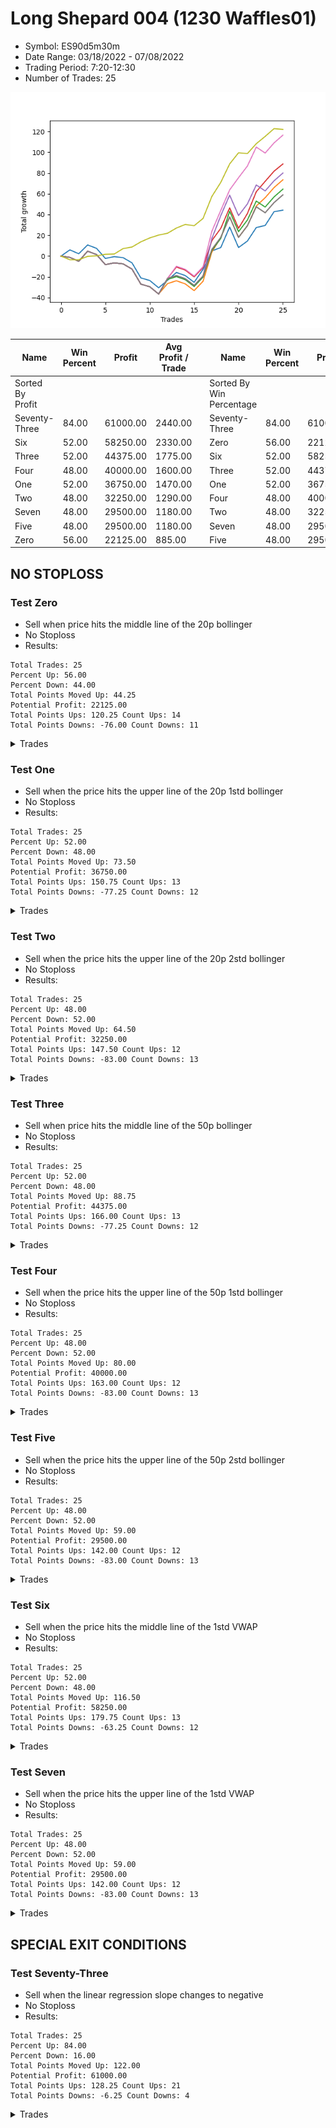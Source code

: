 # Long Shepard 004 (1230 Waffles01) 
- Symbol: ES90d5m30m
- Date Range: 03/18/2022 - 07/08/2022
- Trading Period: 7:20-12:30
- Number of Trades: 25

![Plot](LongShepard004(1230Waffles01)ES90d5m30m.png)

| Name | Win Percent | Profit | Avg Profit / Trade |     | Name | Win Percent | Profit | Avg Profit / Trade |
| ---- | ----------- | ------ | ------------------ | --- | ---- | ----------- | ------ | ------------------ |
| Sorted By <br> Profit | | | | | Sorted By <br> Win Percentage ||||
| Seventy-Three | 84.00 | 61000.00 | 2440.00 |     | Seventy-Three | 84.00 | 61000.00 | 2440.00 |
| Six | 52.00 | 58250.00 | 2330.00 |     | Zero | 56.00 | 22125.00 | 885.00 |
| Three | 52.00 | 44375.00 | 1775.00 |     | Six | 52.00 | 58250.00 | 2330.00 |
| Four | 48.00 | 40000.00 | 1600.00 |     | Three | 52.00 | 44375.00 | 1775.00 |
| One | 52.00 | 36750.00 | 1470.00 |     | One | 52.00 | 36750.00 | 1470.00 |
| Two | 48.00 | 32250.00 | 1290.00 |     | Four | 48.00 | 40000.00 | 1600.00 |
| Seven | 48.00 | 29500.00 | 1180.00 |     | Two | 48.00 | 32250.00 | 1290.00 |
| Five | 48.00 | 29500.00 | 1180.00 |     | Seven | 48.00 | 29500.00 | 1180.00 |
| Zero | 56.00 | 22125.00 | 885.00 |     | Five | 48.00 | 29500.00 | 1180.00 |

## NO STOPLOSS

### Test Zero
* Sell when price hits the middle line of the 20p bollinger
* No Stoploss
* Results:
```
Total Trades: 25
Percent Up: 56.00
Percent Down: 44.00
Total Points Moved Up: 44.25
Potential Profit: 22125.00
Total Points Ups: 120.25 Count Ups: 14
Total Points Downs: -76.00 Count Downs: 11
```

<details><summary>Trades</summary>

<code>In: 2022-03-21 10:35:00		Out: 2022-03-21 11:00:15		Total Position Time: 25:15		Total Move Up: 6.00		Total to Date: 6.00</code> <br />
<code>In: 2022-03-23 10:55:00		Out: 2022-03-23 11:25:55		Total Position Time: 30:55		Total Move Up: -3.75		Total to Date: 2.25</code> <br />
<code>In: 2022-03-23 11:15:00		Out: 2022-03-23 11:28:15		Total Position Time: 13:15		Total Move Up: 8.50		Total to Date: 10.75</code> <br />
<code>In: 2022-03-30 11:05:00		Out: 2022-03-30 11:35:55		Total Position Time: 30:55		Total Move Up: -3.25		Total to Date: 7.50</code> <br />
<code>In: 2022-03-30 11:35:00		Out: 2022-03-30 12:05:55		Total Position Time: 30:55		Total Move Up: -9.75		Total to Date: -2.25</code> <br />
<code>In: 2022-04-01 09:25:00		Out: 2022-04-01 09:55:55		Total Position Time: 30:55		Total Move Up: 1.75		Total to Date: -0.50</code> <br />
<code>In: 2022-04-01 09:40:00		Out: 2022-04-01 10:10:55		Total Position Time: 30:55		Total Move Up: -1.00		Total to Date: -1.50</code> <br />
<code>In: 2022-04-07 08:20:00		Out: 2022-04-07 08:50:55		Total Position Time: 30:55		Total Move Up: -5.00		Total to Date: -6.50</code> <br />
<code>In: 2022-04-12 11:45:00		Out: 2022-04-12 12:15:55		Total Position Time: 30:55		Total Move Up: -14.50		Total to Date: -21.00</code> <br />
<code>In: 2022-04-14 12:15:00		Out: 2022-04-14 12:45:55		Total Position Time: 30:55		Total Move Up: -2.50		Total to Date: -23.50</code> <br />
<code>In: 2022-04-18 08:55:00		Out: 2022-04-18 09:25:55		Total Position Time: 30:55		Total Move Up: -7.00		Total to Date: -30.50</code> <br />
<code>In: 2022-04-18 09:40:00		Out: 2022-04-18 09:54:40		Total Position Time: 14:40		Total Move Up: 7.25		Total to Date: -23.25</code> <br />
<code>In: 2022-04-20 12:05:00		Out: 2022-04-20 12:24:15		Total Position Time: 19:15		Total Move Up: 7.50		Total to Date: -15.75</code> <br />
<code>In: 2022-05-12 11:00:00		Out: 2022-05-12 11:30:55		Total Position Time: 30:55		Total Move Up: -3.00		Total to Date: -18.75</code> <br />
<code>In: 2022-05-12 11:15:00		Out: 2022-05-12 11:45:55		Total Position Time: 30:55		Total Move Up: -6.50		Total to Date: -25.25</code> <br />
<code>In: 2022-06-08 10:40:00		Out: 2022-06-08 11:07:45		Total Position Time: 27:45		Total Move Up: 12.50		Total to Date: -12.75</code> <br />
<code>In: 2022-06-14 12:25:00		Out: 2022-06-14 12:30:55		Total Position Time: 05:55		Total Move Up: 17.75		Total to Date: 5.00</code> <br />
<code>In: 2022-06-14 12:30:00		Out: 2022-06-14 12:32:05		Total Position Time: 02:05		Total Move Up: 3.25		Total to Date: 8.25</code> <br />
<code>In: 2022-06-15 11:40:00		Out: 2022-06-15 11:41:10		Total Position Time: 01:10		Total Move Up: 19.75		Total to Date: 28.00</code> <br />
<code>In: 2022-06-16 07:20:00		Out: 2022-06-16 07:50:55		Total Position Time: 30:55		Total Move Up: -19.75		Total to Date: 8.25</code> <br />
<code>In: 2022-06-16 11:40:00		Out: 2022-06-16 12:09:30		Total Position Time: 29:30		Total Move Up: 6.25		Total to Date: 14.50</code> <br />
<code>In: 2022-06-16 12:00:00		Out: 2022-06-16 12:09:30		Total Position Time: 09:30		Total Move Up: 13.00		Total to Date: 27.50</code> <br />
<code>In: 2022-06-16 12:05:00		Out: 2022-06-16 12:09:30		Total Position Time: 04:30		Total Move Up: 2.00		Total to Date: 29.50</code> <br />
<code>In: 2022-06-23 10:05:00		Out: 2022-06-23 10:23:20		Total Position Time: 18:20		Total Move Up: 13.25		Total to Date: 42.75</code> <br />
<code>In: 2022-06-29 09:40:00		Out: 2022-06-29 10:01:50		Total Position Time: 21:50		Total Move Up: 1.50		Total to Date: 44.25</code> <br />


</details>

### Test One
* Sell when the price hits the upper line of the 20p 1std bollinger
* No Stoploss
* Results:
```
Total Trades: 25
Percent Up: 52.00
Percent Down: 48.00
Total Points Moved Up: 73.50
Potential Profit: 36750.00
Total Points Ups: 150.75 Count Ups: 13
Total Points Downs: -77.25 Count Downs: 12
```

<details><summary>Trades</summary>

<code>In: 2022-03-21 10:35:00		Out: 2022-03-21 11:05:55		Total Position Time: 30:55		Total Move Up: -1.25		Total to Date: -1.25</code> <br />
<code>In: 2022-03-23 10:55:00		Out: 2022-03-23 11:25:55		Total Position Time: 30:55		Total Move Up: -3.75		Total to Date: -5.00</code> <br />
<code>In: 2022-03-23 11:15:00		Out: 2022-03-23 11:45:55		Total Position Time: 30:55		Total Move Up: 9.75		Total to Date: 4.75</code> <br />
<code>In: 2022-03-30 11:05:00		Out: 2022-03-30 11:35:55		Total Position Time: 30:55		Total Move Up: -3.25		Total to Date: 1.50</code> <br />
<code>In: 2022-03-30 11:35:00		Out: 2022-03-30 12:05:55		Total Position Time: 30:55		Total Move Up: -9.75		Total to Date: -8.25</code> <br />
<code>In: 2022-04-01 09:25:00		Out: 2022-04-01 09:55:55		Total Position Time: 30:55		Total Move Up: 1.75		Total to Date: -6.50</code> <br />
<code>In: 2022-04-01 09:40:00		Out: 2022-04-01 10:10:55		Total Position Time: 30:55		Total Move Up: -1.00		Total to Date: -7.50</code> <br />
<code>In: 2022-04-07 08:20:00		Out: 2022-04-07 08:50:55		Total Position Time: 30:55		Total Move Up: -5.00		Total to Date: -12.50</code> <br />
<code>In: 2022-04-12 11:45:00		Out: 2022-04-12 12:15:55		Total Position Time: 30:55		Total Move Up: -14.50		Total to Date: -27.00</code> <br />
<code>In: 2022-04-14 12:15:00		Out: 2022-04-14 12:45:55		Total Position Time: 30:55		Total Move Up: -2.50		Total to Date: -29.50</code> <br />
<code>In: 2022-04-18 08:55:00		Out: 2022-04-18 09:25:55		Total Position Time: 30:55		Total Move Up: -7.00		Total to Date: -36.50</code> <br />
<code>In: 2022-04-18 09:40:00		Out: 2022-04-18 10:07:50		Total Position Time: 27:50		Total Move Up: 10.00		Total to Date: -26.50</code> <br />
<code>In: 2022-04-20 12:05:00		Out: 2022-04-20 12:35:55		Total Position Time: 30:55		Total Move Up: 2.75		Total to Date: -23.75</code> <br />
<code>In: 2022-05-12 11:00:00		Out: 2022-05-12 11:30:55		Total Position Time: 30:55		Total Move Up: -3.00		Total to Date: -26.75</code> <br />
<code>In: 2022-05-12 11:15:00		Out: 2022-05-12 11:45:55		Total Position Time: 30:55		Total Move Up: -6.50		Total to Date: -33.25</code> <br />
<code>In: 2022-06-08 10:40:00		Out: 2022-06-08 11:10:55		Total Position Time: 30:55		Total Move Up: 9.00		Total to Date: -24.25</code> <br />
<code>In: 2022-06-14 12:25:00		Out: 2022-06-14 12:38:10		Total Position Time: 13:10		Total Move Up: 28.25		Total to Date: 4.00</code> <br />
<code>In: 2022-06-14 12:30:00		Out: 2022-06-14 12:38:10		Total Position Time: 08:10		Total Move Up: 14.00		Total to Date: 18.00</code> <br />
<code>In: 2022-06-15 11:40:00		Out: 2022-06-15 11:41:10		Total Position Time: 01:10		Total Move Up: 19.75		Total to Date: 37.75</code> <br />
<code>In: 2022-06-16 07:20:00		Out: 2022-06-16 07:50:55		Total Position Time: 30:55		Total Move Up: -19.75		Total to Date: 18.00</code> <br />
<code>In: 2022-06-16 11:40:00		Out: 2022-06-16 12:10:55		Total Position Time: 30:55		Total Move Up: 11.25		Total to Date: 29.25</code> <br />
<code>In: 2022-06-16 12:00:00		Out: 2022-06-16 12:20:15		Total Position Time: 20:15		Total Move Up: 19.00		Total to Date: 48.25</code> <br />
<code>In: 2022-06-16 12:05:00		Out: 2022-06-16 12:20:15		Total Position Time: 15:15		Total Move Up: 8.00		Total to Date: 56.25</code> <br />
<code>In: 2022-06-23 10:05:00		Out: 2022-06-23 10:35:55		Total Position Time: 30:55		Total Move Up: 9.75		Total to Date: 66.00</code> <br />
<code>In: 2022-06-29 09:40:00		Out: 2022-06-29 10:10:55		Total Position Time: 30:55		Total Move Up: 7.50		Total to Date: 73.50</code> <br />


</details>

### Test Two
* Sell when the price hits the upper line of the 20p 2std bollinger
* No Stoploss
* Results:
```
Total Trades: 25
Percent Up: 48.00
Percent Down: 52.00
Total Points Moved Up: 64.50
Potential Profit: 32250.00
Total Points Ups: 147.50 Count Ups: 12
Total Points Downs: -83.00 Count Downs: 13
```

<details><summary>Trades</summary>

<code>In: 2022-03-21 10:35:00		Out: 2022-03-21 11:05:55		Total Position Time: 30:55		Total Move Up: -1.25		Total to Date: -1.25</code> <br />
<code>In: 2022-03-23 10:55:00		Out: 2022-03-23 11:25:55		Total Position Time: 30:55		Total Move Up: -3.75		Total to Date: -5.00</code> <br />
<code>In: 2022-03-23 11:15:00		Out: 2022-03-23 11:45:55		Total Position Time: 30:55		Total Move Up: 9.75		Total to Date: 4.75</code> <br />
<code>In: 2022-03-30 11:05:00		Out: 2022-03-30 11:35:55		Total Position Time: 30:55		Total Move Up: -3.25		Total to Date: 1.50</code> <br />
<code>In: 2022-03-30 11:35:00		Out: 2022-03-30 12:05:55		Total Position Time: 30:55		Total Move Up: -9.75		Total to Date: -8.25</code> <br />
<code>In: 2022-04-01 09:25:00		Out: 2022-04-01 09:55:55		Total Position Time: 30:55		Total Move Up: 1.75		Total to Date: -6.50</code> <br />
<code>In: 2022-04-01 09:40:00		Out: 2022-04-01 10:10:55		Total Position Time: 30:55		Total Move Up: -1.00		Total to Date: -7.50</code> <br />
<code>In: 2022-04-07 08:20:00		Out: 2022-04-07 08:50:55		Total Position Time: 30:55		Total Move Up: -5.00		Total to Date: -12.50</code> <br />
<code>In: 2022-04-12 11:45:00		Out: 2022-04-12 12:15:55		Total Position Time: 30:55		Total Move Up: -14.50		Total to Date: -27.00</code> <br />
<code>In: 2022-04-14 12:15:00		Out: 2022-04-14 12:45:55		Total Position Time: 30:55		Total Move Up: -2.50		Total to Date: -29.50</code> <br />
<code>In: 2022-04-18 08:55:00		Out: 2022-04-18 09:25:55		Total Position Time: 30:55		Total Move Up: -7.00		Total to Date: -36.50</code> <br />
<code>In: 2022-04-18 09:40:00		Out: 2022-04-18 10:10:25		Total Position Time: 30:25		Total Move Up: 14.00		Total to Date: -22.50</code> <br />
<code>In: 2022-04-20 12:05:00		Out: 2022-04-20 12:35:55		Total Position Time: 30:55		Total Move Up: 2.75		Total to Date: -19.75</code> <br />
<code>In: 2022-05-12 11:00:00		Out: 2022-05-12 11:30:55		Total Position Time: 30:55		Total Move Up: -3.00		Total to Date: -22.75</code> <br />
<code>In: 2022-05-12 11:15:00		Out: 2022-05-12 11:45:55		Total Position Time: 30:55		Total Move Up: -6.50		Total to Date: -29.25</code> <br />
<code>In: 2022-06-08 10:40:00		Out: 2022-06-08 11:10:55		Total Position Time: 30:55		Total Move Up: 9.00		Total to Date: -20.25</code> <br />
<code>In: 2022-06-14 12:25:00		Out: 2022-06-14 12:46:00		Total Position Time: 21:00		Total Move Up: 25.75		Total to Date: 5.50</code> <br />
<code>In: 2022-06-14 12:30:00		Out: 2022-06-14 12:46:00		Total Position Time: 16:00		Total Move Up: 11.50		Total to Date: 17.00</code> <br />
<code>In: 2022-06-15 11:40:00		Out: 2022-06-15 11:41:25		Total Position Time: 01:25		Total Move Up: 26.25		Total to Date: 43.25</code> <br />
<code>In: 2022-06-16 07:20:00		Out: 2022-06-16 07:50:55		Total Position Time: 30:55		Total Move Up: -19.75		Total to Date: 23.50</code> <br />
<code>In: 2022-06-16 11:40:00		Out: 2022-06-16 12:10:55		Total Position Time: 30:55		Total Move Up: 11.25		Total to Date: 34.75</code> <br />
<code>In: 2022-06-16 12:00:00		Out: 2022-06-16 12:30:55		Total Position Time: 30:55		Total Move Up: 18.25		Total to Date: 53.00</code> <br />
<code>In: 2022-06-16 12:05:00		Out: 2022-06-16 12:35:55		Total Position Time: 30:55		Total Move Up: -5.75		Total to Date: 47.25</code> <br />
<code>In: 2022-06-23 10:05:00		Out: 2022-06-23 10:35:55		Total Position Time: 30:55		Total Move Up: 9.75		Total to Date: 57.00</code> <br />
<code>In: 2022-06-29 09:40:00		Out: 2022-06-29 10:10:55		Total Position Time: 30:55		Total Move Up: 7.50		Total to Date: 64.50</code> <br />


</details>

### Test Three
* Sell when price hits the middle line of the 50p bollinger
* No Stoploss
* Results:
```
Total Trades: 25
Percent Up: 52.00
Percent Down: 48.00
Total Points Moved Up: 88.75
Potential Profit: 44375.00
Total Points Ups: 166.00 Count Ups: 13
Total Points Downs: -77.25 Count Downs: 12
```

<details><summary>Trades</summary>

<code>In: 2022-03-21 10:35:00		Out: 2022-03-21 11:05:55		Total Position Time: 30:55		Total Move Up: -1.25		Total to Date: -1.25</code> <br />
<code>In: 2022-03-23 10:55:00		Out: 2022-03-23 11:25:55		Total Position Time: 30:55		Total Move Up: -3.75		Total to Date: -5.00</code> <br />
<code>In: 2022-03-23 11:15:00		Out: 2022-03-23 11:45:55		Total Position Time: 30:55		Total Move Up: 9.75		Total to Date: 4.75</code> <br />
<code>In: 2022-03-30 11:05:00		Out: 2022-03-30 11:35:55		Total Position Time: 30:55		Total Move Up: -3.25		Total to Date: 1.50</code> <br />
<code>In: 2022-03-30 11:35:00		Out: 2022-03-30 12:05:55		Total Position Time: 30:55		Total Move Up: -9.75		Total to Date: -8.25</code> <br />
<code>In: 2022-04-01 09:25:00		Out: 2022-04-01 09:55:55		Total Position Time: 30:55		Total Move Up: 1.75		Total to Date: -6.50</code> <br />
<code>In: 2022-04-01 09:40:00		Out: 2022-04-01 10:10:55		Total Position Time: 30:55		Total Move Up: -1.00		Total to Date: -7.50</code> <br />
<code>In: 2022-04-07 08:20:00		Out: 2022-04-07 08:50:55		Total Position Time: 30:55		Total Move Up: -5.00		Total to Date: -12.50</code> <br />
<code>In: 2022-04-12 11:45:00		Out: 2022-04-12 12:15:55		Total Position Time: 30:55		Total Move Up: -14.50		Total to Date: -27.00</code> <br />
<code>In: 2022-04-14 12:15:00		Out: 2022-04-14 12:45:55		Total Position Time: 30:55		Total Move Up: -2.50		Total to Date: -29.50</code> <br />
<code>In: 2022-04-18 08:55:00		Out: 2022-04-18 09:25:55		Total Position Time: 30:55		Total Move Up: -7.00		Total to Date: -36.50</code> <br />
<code>In: 2022-04-18 09:40:00		Out: 2022-04-18 10:10:55		Total Position Time: 30:55		Total Move Up: 15.00		Total to Date: -21.50</code> <br />
<code>In: 2022-04-20 12:05:00		Out: 2022-04-20 12:25:50		Total Position Time: 20:50		Total Move Up: 11.00		Total to Date: -10.50</code> <br />
<code>In: 2022-05-12 11:00:00		Out: 2022-05-12 11:30:55		Total Position Time: 30:55		Total Move Up: -3.00		Total to Date: -13.50</code> <br />
<code>In: 2022-05-12 11:15:00		Out: 2022-05-12 11:45:55		Total Position Time: 30:55		Total Move Up: -6.50		Total to Date: -20.00</code> <br />
<code>In: 2022-06-08 10:40:00		Out: 2022-06-08 11:10:55		Total Position Time: 30:55		Total Move Up: 9.00		Total to Date: -11.00</code> <br />
<code>In: 2022-06-14 12:25:00		Out: 2022-06-14 12:37:55		Total Position Time: 12:55		Total Move Up: 26.00		Total to Date: 15.00</code> <br />
<code>In: 2022-06-14 12:30:00		Out: 2022-06-14 12:37:55		Total Position Time: 07:55		Total Move Up: 11.75		Total to Date: 26.75</code> <br />
<code>In: 2022-06-15 11:40:00		Out: 2022-06-15 11:41:10		Total Position Time: 01:10		Total Move Up: 19.75		Total to Date: 46.50</code> <br />
<code>In: 2022-06-16 07:20:00		Out: 2022-06-16 07:50:55		Total Position Time: 30:55		Total Move Up: -19.75		Total to Date: 26.75</code> <br />
<code>In: 2022-06-16 11:40:00		Out: 2022-06-16 12:10:20		Total Position Time: 30:20		Total Move Up: 14.25		Total to Date: 41.00</code> <br />
<code>In: 2022-06-16 12:00:00		Out: 2022-06-16 12:10:20		Total Position Time: 10:20		Total Move Up: 21.00		Total to Date: 62.00</code> <br />
<code>In: 2022-06-16 12:05:00		Out: 2022-06-16 12:10:20		Total Position Time: 05:20		Total Move Up: 10.00		Total to Date: 72.00</code> <br />
<code>In: 2022-06-23 10:05:00		Out: 2022-06-23 10:35:55		Total Position Time: 30:55		Total Move Up: 9.75		Total to Date: 81.75</code> <br />
<code>In: 2022-06-29 09:40:00		Out: 2022-06-29 10:10:45		Total Position Time: 30:45		Total Move Up: 7.00		Total to Date: 88.75</code> <br />


</details>

### Test Four
* Sell when the price hits the upper line of the 50p 1std bollinger
* No Stoploss
* Results:
```
Total Trades: 25
Percent Up: 48.00
Percent Down: 52.00
Total Points Moved Up: 80.00
Potential Profit: 40000.00
Total Points Ups: 163.00 Count Ups: 12
Total Points Downs: -83.00 Count Downs: 13
```

<details><summary>Trades</summary>

<code>In: 2022-03-21 10:35:00		Out: 2022-03-21 11:05:55		Total Position Time: 30:55		Total Move Up: -1.25		Total to Date: -1.25</code> <br />
<code>In: 2022-03-23 10:55:00		Out: 2022-03-23 11:25:55		Total Position Time: 30:55		Total Move Up: -3.75		Total to Date: -5.00</code> <br />
<code>In: 2022-03-23 11:15:00		Out: 2022-03-23 11:45:55		Total Position Time: 30:55		Total Move Up: 9.75		Total to Date: 4.75</code> <br />
<code>In: 2022-03-30 11:05:00		Out: 2022-03-30 11:35:55		Total Position Time: 30:55		Total Move Up: -3.25		Total to Date: 1.50</code> <br />
<code>In: 2022-03-30 11:35:00		Out: 2022-03-30 12:05:55		Total Position Time: 30:55		Total Move Up: -9.75		Total to Date: -8.25</code> <br />
<code>In: 2022-04-01 09:25:00		Out: 2022-04-01 09:55:55		Total Position Time: 30:55		Total Move Up: 1.75		Total to Date: -6.50</code> <br />
<code>In: 2022-04-01 09:40:00		Out: 2022-04-01 10:10:55		Total Position Time: 30:55		Total Move Up: -1.00		Total to Date: -7.50</code> <br />
<code>In: 2022-04-07 08:20:00		Out: 2022-04-07 08:50:55		Total Position Time: 30:55		Total Move Up: -5.00		Total to Date: -12.50</code> <br />
<code>In: 2022-04-12 11:45:00		Out: 2022-04-12 12:15:55		Total Position Time: 30:55		Total Move Up: -14.50		Total to Date: -27.00</code> <br />
<code>In: 2022-04-14 12:15:00		Out: 2022-04-14 12:45:55		Total Position Time: 30:55		Total Move Up: -2.50		Total to Date: -29.50</code> <br />
<code>In: 2022-04-18 08:55:00		Out: 2022-04-18 09:25:55		Total Position Time: 30:55		Total Move Up: -7.00		Total to Date: -36.50</code> <br />
<code>In: 2022-04-18 09:40:00		Out: 2022-04-18 10:10:55		Total Position Time: 30:55		Total Move Up: 15.00		Total to Date: -21.50</code> <br />
<code>In: 2022-04-20 12:05:00		Out: 2022-04-20 12:35:55		Total Position Time: 30:55		Total Move Up: 2.75		Total to Date: -18.75</code> <br />
<code>In: 2022-05-12 11:00:00		Out: 2022-05-12 11:30:55		Total Position Time: 30:55		Total Move Up: -3.00		Total to Date: -21.75</code> <br />
<code>In: 2022-05-12 11:15:00		Out: 2022-05-12 11:45:55		Total Position Time: 30:55		Total Move Up: -6.50		Total to Date: -28.25</code> <br />
<code>In: 2022-06-08 10:40:00		Out: 2022-06-08 11:10:55		Total Position Time: 30:55		Total Move Up: 9.00		Total to Date: -19.25</code> <br />
<code>In: 2022-06-14 12:25:00		Out: 2022-06-14 12:42:10		Total Position Time: 17:10		Total Move Up: 36.25		Total to Date: 17.00</code> <br />
<code>In: 2022-06-14 12:30:00		Out: 2022-06-14 12:42:10		Total Position Time: 12:10		Total Move Up: 22.00		Total to Date: 39.00</code> <br />
<code>In: 2022-06-15 11:40:00		Out: 2022-06-15 11:41:10		Total Position Time: 01:10		Total Move Up: 19.75		Total to Date: 58.75</code> <br />
<code>In: 2022-06-16 07:20:00		Out: 2022-06-16 07:50:55		Total Position Time: 30:55		Total Move Up: -19.75		Total to Date: 39.00</code> <br />
<code>In: 2022-06-16 11:40:00		Out: 2022-06-16 12:10:55		Total Position Time: 30:55		Total Move Up: 11.25		Total to Date: 50.25</code> <br />
<code>In: 2022-06-16 12:00:00		Out: 2022-06-16 12:30:55		Total Position Time: 30:55		Total Move Up: 18.25		Total to Date: 68.50</code> <br />
<code>In: 2022-06-16 12:05:00		Out: 2022-06-16 12:35:55		Total Position Time: 30:55		Total Move Up: -5.75		Total to Date: 62.75</code> <br />
<code>In: 2022-06-23 10:05:00		Out: 2022-06-23 10:35:55		Total Position Time: 30:55		Total Move Up: 9.75		Total to Date: 72.50</code> <br />
<code>In: 2022-06-29 09:40:00		Out: 2022-06-29 10:10:55		Total Position Time: 30:55		Total Move Up: 7.50		Total to Date: 80.00</code> <br />


</details>

### Test Five
* Sell when the price hits the upper line of the 50p 2std bollinger
* No Stoploss
* Results:
```
Total Trades: 25
Percent Up: 48.00
Percent Down: 52.00
Total Points Moved Up: 59.00
Potential Profit: 29500.00
Total Points Ups: 142.00 Count Ups: 12
Total Points Downs: -83.00 Count Downs: 13
```

<details><summary>Trades</summary>

<code>In: 2022-03-21 10:35:00		Out: 2022-03-21 11:05:55		Total Position Time: 30:55		Total Move Up: -1.25		Total to Date: -1.25</code> <br />
<code>In: 2022-03-23 10:55:00		Out: 2022-03-23 11:25:55		Total Position Time: 30:55		Total Move Up: -3.75		Total to Date: -5.00</code> <br />
<code>In: 2022-03-23 11:15:00		Out: 2022-03-23 11:45:55		Total Position Time: 30:55		Total Move Up: 9.75		Total to Date: 4.75</code> <br />
<code>In: 2022-03-30 11:05:00		Out: 2022-03-30 11:35:55		Total Position Time: 30:55		Total Move Up: -3.25		Total to Date: 1.50</code> <br />
<code>In: 2022-03-30 11:35:00		Out: 2022-03-30 12:05:55		Total Position Time: 30:55		Total Move Up: -9.75		Total to Date: -8.25</code> <br />
<code>In: 2022-04-01 09:25:00		Out: 2022-04-01 09:55:55		Total Position Time: 30:55		Total Move Up: 1.75		Total to Date: -6.50</code> <br />
<code>In: 2022-04-01 09:40:00		Out: 2022-04-01 10:10:55		Total Position Time: 30:55		Total Move Up: -1.00		Total to Date: -7.50</code> <br />
<code>In: 2022-04-07 08:20:00		Out: 2022-04-07 08:50:55		Total Position Time: 30:55		Total Move Up: -5.00		Total to Date: -12.50</code> <br />
<code>In: 2022-04-12 11:45:00		Out: 2022-04-12 12:15:55		Total Position Time: 30:55		Total Move Up: -14.50		Total to Date: -27.00</code> <br />
<code>In: 2022-04-14 12:15:00		Out: 2022-04-14 12:45:55		Total Position Time: 30:55		Total Move Up: -2.50		Total to Date: -29.50</code> <br />
<code>In: 2022-04-18 08:55:00		Out: 2022-04-18 09:25:55		Total Position Time: 30:55		Total Move Up: -7.00		Total to Date: -36.50</code> <br />
<code>In: 2022-04-18 09:40:00		Out: 2022-04-18 10:10:55		Total Position Time: 30:55		Total Move Up: 15.00		Total to Date: -21.50</code> <br />
<code>In: 2022-04-20 12:05:00		Out: 2022-04-20 12:35:55		Total Position Time: 30:55		Total Move Up: 2.75		Total to Date: -18.75</code> <br />
<code>In: 2022-05-12 11:00:00		Out: 2022-05-12 11:30:55		Total Position Time: 30:55		Total Move Up: -3.00		Total to Date: -21.75</code> <br />
<code>In: 2022-05-12 11:15:00		Out: 2022-05-12 11:45:55		Total Position Time: 30:55		Total Move Up: -6.50		Total to Date: -28.25</code> <br />
<code>In: 2022-06-08 10:40:00		Out: 2022-06-08 11:10:55		Total Position Time: 30:55		Total Move Up: 9.00		Total to Date: -19.25</code> <br />
<code>In: 2022-06-14 12:25:00		Out: 2022-06-14 12:46:00		Total Position Time: 21:00		Total Move Up: 25.75		Total to Date: 6.50</code> <br />
<code>In: 2022-06-14 12:30:00		Out: 2022-06-14 12:46:00		Total Position Time: 16:00		Total Move Up: 11.50		Total to Date: 18.00</code> <br />
<code>In: 2022-06-15 11:40:00		Out: 2022-06-15 11:41:10		Total Position Time: 01:10		Total Move Up: 19.75		Total to Date: 37.75</code> <br />
<code>In: 2022-06-16 07:20:00		Out: 2022-06-16 07:50:55		Total Position Time: 30:55		Total Move Up: -19.75		Total to Date: 18.00</code> <br />
<code>In: 2022-06-16 11:40:00		Out: 2022-06-16 12:10:55		Total Position Time: 30:55		Total Move Up: 11.25		Total to Date: 29.25</code> <br />
<code>In: 2022-06-16 12:00:00		Out: 2022-06-16 12:30:55		Total Position Time: 30:55		Total Move Up: 18.25		Total to Date: 47.50</code> <br />
<code>In: 2022-06-16 12:05:00		Out: 2022-06-16 12:35:55		Total Position Time: 30:55		Total Move Up: -5.75		Total to Date: 41.75</code> <br />
<code>In: 2022-06-23 10:05:00		Out: 2022-06-23 10:35:55		Total Position Time: 30:55		Total Move Up: 9.75		Total to Date: 51.50</code> <br />
<code>In: 2022-06-29 09:40:00		Out: 2022-06-29 10:10:55		Total Position Time: 30:55		Total Move Up: 7.50		Total to Date: 59.00</code> <br />


</details>

### Test Six
* Sell when the price hits the middle line of the 1std VWAP
* No Stoploss
* Results:
```
Total Trades: 25
Percent Up: 52.00
Percent Down: 48.00
Total Points Moved Up: 116.50
Potential Profit: 58250.00
Total Points Ups: 179.75 Count Ups: 13
Total Points Downs: -63.25 Count Downs: 12
```

<details><summary>Trades</summary>

<code>In: 2022-03-21 10:35:00		Out: 2022-03-21 11:05:55		Total Position Time: 30:55		Total Move Up: -1.25		Total to Date: -1.25</code> <br />
<code>In: 2022-03-23 10:55:00		Out: 2022-03-23 11:25:55		Total Position Time: 30:55		Total Move Up: -3.75		Total to Date: -5.00</code> <br />
<code>In: 2022-03-23 11:15:00		Out: 2022-03-23 11:45:55		Total Position Time: 30:55		Total Move Up: 9.75		Total to Date: 4.75</code> <br />
<code>In: 2022-03-30 11:05:00		Out: 2022-03-30 11:35:55		Total Position Time: 30:55		Total Move Up: -3.25		Total to Date: 1.50</code> <br />
<code>In: 2022-03-30 11:35:00		Out: 2022-03-30 12:05:55		Total Position Time: 30:55		Total Move Up: -9.75		Total to Date: -8.25</code> <br />
<code>In: 2022-04-01 09:25:00		Out: 2022-04-01 09:55:55		Total Position Time: 30:55		Total Move Up: 1.75		Total to Date: -6.50</code> <br />
<code>In: 2022-04-01 09:40:00		Out: 2022-04-01 10:10:55		Total Position Time: 30:55		Total Move Up: -1.00		Total to Date: -7.50</code> <br />
<code>In: 2022-04-07 08:20:00		Out: 2022-04-07 08:50:55		Total Position Time: 30:55		Total Move Up: -5.00		Total to Date: -12.50</code> <br />
<code>In: 2022-04-12 11:45:00		Out: 2022-04-12 12:15:55		Total Position Time: 30:55		Total Move Up: -14.50		Total to Date: -27.00</code> <br />
<code>In: 2022-04-14 12:15:00		Out: 2022-04-14 12:45:55		Total Position Time: 30:55		Total Move Up: -2.50		Total to Date: -29.50</code> <br />
<code>In: 2022-04-18 08:55:00		Out: 2022-04-18 09:25:55		Total Position Time: 30:55		Total Move Up: -7.00		Total to Date: -36.50</code> <br />
<code>In: 2022-04-18 09:40:00		Out: 2022-04-18 10:10:55		Total Position Time: 30:55		Total Move Up: 15.00		Total to Date: -21.50</code> <br />
<code>In: 2022-04-20 12:05:00		Out: 2022-04-20 12:26:10		Total Position Time: 21:10		Total Move Up: 11.75		Total to Date: -9.75</code> <br />
<code>In: 2022-05-12 11:00:00		Out: 2022-05-12 11:30:55		Total Position Time: 30:55		Total Move Up: -3.00		Total to Date: -12.75</code> <br />
<code>In: 2022-05-12 11:15:00		Out: 2022-05-12 11:45:55		Total Position Time: 30:55		Total Move Up: -6.50		Total to Date: -19.25</code> <br />
<code>In: 2022-06-08 10:40:00		Out: 2022-06-08 11:10:55		Total Position Time: 30:55		Total Move Up: 9.00		Total to Date: -10.25</code> <br />
<code>In: 2022-06-14 12:25:00		Out: 2022-06-14 12:42:00		Total Position Time: 17:00		Total Move Up: 34.25		Total to Date: 24.00</code> <br />
<code>In: 2022-06-14 12:30:00		Out: 2022-06-14 12:42:00		Total Position Time: 12:00		Total Move Up: 20.00		Total to Date: 44.00</code> <br />
<code>In: 2022-06-15 11:40:00		Out: 2022-06-15 11:41:10		Total Position Time: 01:10		Total Move Up: 19.75		Total to Date: 63.75</code> <br />
<code>In: 2022-06-16 07:20:00		Out: 2022-06-16 07:26:15		Total Position Time: 06:15		Total Move Up: 11.75		Total to Date: 75.50</code> <br />
<code>In: 2022-06-16 11:40:00		Out: 2022-06-16 12:10:55		Total Position Time: 30:55		Total Move Up: 11.25		Total to Date: 86.75</code> <br />
<code>In: 2022-06-16 12:00:00		Out: 2022-06-16 12:30:55		Total Position Time: 30:55		Total Move Up: 18.25		Total to Date: 105.00</code> <br />
<code>In: 2022-06-16 12:05:00		Out: 2022-06-16 12:35:55		Total Position Time: 30:55		Total Move Up: -5.75		Total to Date: 99.25</code> <br />
<code>In: 2022-06-23 10:05:00		Out: 2022-06-23 10:35:55		Total Position Time: 30:55		Total Move Up: 9.75		Total to Date: 109.00</code> <br />
<code>In: 2022-06-29 09:40:00		Out: 2022-06-29 10:10:55		Total Position Time: 30:55		Total Move Up: 7.50		Total to Date: 116.50</code> <br />


</details>

### Test Seven
* Sell when the price hits the upper line of the 1std VWAP
* No Stoploss
* Results:
```
Total Trades: 25
Percent Up: 48.00
Percent Down: 52.00
Total Points Moved Up: 59.00
Potential Profit: 29500.00
Total Points Ups: 142.00 Count Ups: 12
Total Points Downs: -83.00 Count Downs: 13
```

<details><summary>Trades</summary>

<code>In: 2022-03-21 10:35:00		Out: 2022-03-21 11:05:55		Total Position Time: 30:55		Total Move Up: -1.25		Total to Date: -1.25</code> <br />
<code>In: 2022-03-23 10:55:00		Out: 2022-03-23 11:25:55		Total Position Time: 30:55		Total Move Up: -3.75		Total to Date: -5.00</code> <br />
<code>In: 2022-03-23 11:15:00		Out: 2022-03-23 11:45:55		Total Position Time: 30:55		Total Move Up: 9.75		Total to Date: 4.75</code> <br />
<code>In: 2022-03-30 11:05:00		Out: 2022-03-30 11:35:55		Total Position Time: 30:55		Total Move Up: -3.25		Total to Date: 1.50</code> <br />
<code>In: 2022-03-30 11:35:00		Out: 2022-03-30 12:05:55		Total Position Time: 30:55		Total Move Up: -9.75		Total to Date: -8.25</code> <br />
<code>In: 2022-04-01 09:25:00		Out: 2022-04-01 09:55:55		Total Position Time: 30:55		Total Move Up: 1.75		Total to Date: -6.50</code> <br />
<code>In: 2022-04-01 09:40:00		Out: 2022-04-01 10:10:55		Total Position Time: 30:55		Total Move Up: -1.00		Total to Date: -7.50</code> <br />
<code>In: 2022-04-07 08:20:00		Out: 2022-04-07 08:50:55		Total Position Time: 30:55		Total Move Up: -5.00		Total to Date: -12.50</code> <br />
<code>In: 2022-04-12 11:45:00		Out: 2022-04-12 12:15:55		Total Position Time: 30:55		Total Move Up: -14.50		Total to Date: -27.00</code> <br />
<code>In: 2022-04-14 12:15:00		Out: 2022-04-14 12:45:55		Total Position Time: 30:55		Total Move Up: -2.50		Total to Date: -29.50</code> <br />
<code>In: 2022-04-18 08:55:00		Out: 2022-04-18 09:25:55		Total Position Time: 30:55		Total Move Up: -7.00		Total to Date: -36.50</code> <br />
<code>In: 2022-04-18 09:40:00		Out: 2022-04-18 10:10:55		Total Position Time: 30:55		Total Move Up: 15.00		Total to Date: -21.50</code> <br />
<code>In: 2022-04-20 12:05:00		Out: 2022-04-20 12:35:55		Total Position Time: 30:55		Total Move Up: 2.75		Total to Date: -18.75</code> <br />
<code>In: 2022-05-12 11:00:00		Out: 2022-05-12 11:30:55		Total Position Time: 30:55		Total Move Up: -3.00		Total to Date: -21.75</code> <br />
<code>In: 2022-05-12 11:15:00		Out: 2022-05-12 11:45:55		Total Position Time: 30:55		Total Move Up: -6.50		Total to Date: -28.25</code> <br />
<code>In: 2022-06-08 10:40:00		Out: 2022-06-08 11:10:55		Total Position Time: 30:55		Total Move Up: 9.00		Total to Date: -19.25</code> <br />
<code>In: 2022-06-14 12:25:00		Out: 2022-06-14 12:46:00		Total Position Time: 21:00		Total Move Up: 25.75		Total to Date: 6.50</code> <br />
<code>In: 2022-06-14 12:30:00		Out: 2022-06-14 12:46:00		Total Position Time: 16:00		Total Move Up: 11.50		Total to Date: 18.00</code> <br />
<code>In: 2022-06-15 11:40:00		Out: 2022-06-15 11:41:10		Total Position Time: 01:10		Total Move Up: 19.75		Total to Date: 37.75</code> <br />
<code>In: 2022-06-16 07:20:00		Out: 2022-06-16 07:50:55		Total Position Time: 30:55		Total Move Up: -19.75		Total to Date: 18.00</code> <br />
<code>In: 2022-06-16 11:40:00		Out: 2022-06-16 12:10:55		Total Position Time: 30:55		Total Move Up: 11.25		Total to Date: 29.25</code> <br />
<code>In: 2022-06-16 12:00:00		Out: 2022-06-16 12:30:55		Total Position Time: 30:55		Total Move Up: 18.25		Total to Date: 47.50</code> <br />
<code>In: 2022-06-16 12:05:00		Out: 2022-06-16 12:35:55		Total Position Time: 30:55		Total Move Up: -5.75		Total to Date: 41.75</code> <br />
<code>In: 2022-06-23 10:05:00		Out: 2022-06-23 10:35:55		Total Position Time: 30:55		Total Move Up: 9.75		Total to Date: 51.50</code> <br />
<code>In: 2022-06-29 09:40:00		Out: 2022-06-29 10:10:55		Total Position Time: 30:55		Total Move Up: 7.50		Total to Date: 59.00</code> <br />


</details>

## SPECIAL EXIT CONDITIONS 

### Test Seventy-Three
* Sell when the linear regression slope changes to negative
* No Stoploss
* Results:
```
Total Trades: 25
Percent Up: 84.00
Percent Down: 16.00
Total Points Moved Up: 122.00
Potential Profit: 61000.00
Total Points Ups: 128.25 Count Ups: 21
Total Points Downs: -6.25 Count Downs: 4
```

<details><summary>Trades</summary>

<code>In: 2022-03-21 10:35:00		Out: 2022-03-21 10:44:05		Total Position Time: 09:05		Total Move Up: -3.50		Total to Date: -3.50</code> <br />
<code>In: 2022-03-23 10:55:00		Out: 2022-03-23 10:59:05		Total Position Time: 04:05		Total Move Up: 0.00		Total to Date: -3.50</code> <br />
<code>In: 2022-03-23 11:15:00		Out: 2022-03-23 11:25:05		Total Position Time: 10:05		Total Move Up: 3.25		Total to Date: -0.25</code> <br />
<code>In: 2022-03-30 11:05:00		Out: 2022-03-30 11:09:05		Total Position Time: 04:05		Total Move Up: 0.50		Total to Date: 0.25</code> <br />
<code>In: 2022-03-30 11:35:00		Out: 2022-03-30 11:38:05		Total Position Time: 03:05		Total Move Up: 1.50		Total to Date: 1.75</code> <br />
<code>In: 2022-04-01 09:25:00		Out: 2022-04-01 09:28:05		Total Position Time: 03:05		Total Move Up: 0.25		Total to Date: 2.00</code> <br />
<code>In: 2022-04-01 09:40:00		Out: 2022-04-01 09:45:05		Total Position Time: 05:05		Total Move Up: 5.25		Total to Date: 7.25</code> <br />
<code>In: 2022-04-07 08:20:00		Out: 2022-04-07 08:23:05		Total Position Time: 03:05		Total Move Up: 1.50		Total to Date: 8.75</code> <br />
<code>In: 2022-04-12 11:45:00		Out: 2022-04-12 11:50:05		Total Position Time: 05:05		Total Move Up: 5.00		Total to Date: 13.75</code> <br />
<code>In: 2022-04-14 12:15:00		Out: 2022-04-14 12:19:05		Total Position Time: 04:05		Total Move Up: 3.75		Total to Date: 17.50</code> <br />
<code>In: 2022-04-18 08:55:00		Out: 2022-04-18 08:58:05		Total Position Time: 03:05		Total Move Up: 2.75		Total to Date: 20.25</code> <br />
<code>In: 2022-04-18 09:40:00		Out: 2022-04-18 09:43:05		Total Position Time: 03:05		Total Move Up: 1.75		Total to Date: 22.00</code> <br />
<code>In: 2022-04-20 12:05:00		Out: 2022-04-20 12:16:05		Total Position Time: 11:05		Total Move Up: 5.00		Total to Date: 27.00</code> <br />
<code>In: 2022-05-12 11:00:00		Out: 2022-05-12 11:03:05		Total Position Time: 03:05		Total Move Up: 3.50		Total to Date: 30.50</code> <br />
<code>In: 2022-05-12 11:15:00		Out: 2022-05-12 11:18:05		Total Position Time: 03:05		Total Move Up: -1.25		Total to Date: 29.25</code> <br />
<code>In: 2022-06-08 10:40:00		Out: 2022-06-08 10:43:05		Total Position Time: 03:05		Total Move Up: 7.00		Total to Date: 36.25</code> <br />
<code>In: 2022-06-14 12:25:00		Out: 2022-06-14 12:37:05		Total Position Time: 12:05		Total Move Up: 21.25		Total to Date: 57.50</code> <br />
<code>In: 2022-06-14 12:30:00		Out: 2022-06-14 12:41:05		Total Position Time: 11:05		Total Move Up: 13.50		Total to Date: 71.00</code> <br />
<code>In: 2022-06-15 11:40:00		Out: 2022-06-15 11:53:05		Total Position Time: 13:05		Total Move Up: 17.75		Total to Date: 88.75</code> <br />
<code>In: 2022-06-16 07:20:00		Out: 2022-06-16 07:26:05		Total Position Time: 06:05		Total Move Up: 10.75		Total to Date: 99.50</code> <br />
<code>In: 2022-06-16 11:40:00		Out: 2022-06-16 11:43:05		Total Position Time: 03:05		Total Move Up: -0.75		Total to Date: 98.75</code> <br />
<code>In: 2022-06-16 12:00:00		Out: 2022-06-16 12:08:05		Total Position Time: 08:05		Total Move Up: 9.50		Total to Date: 108.25</code> <br />
<code>In: 2022-06-16 12:05:00		Out: 2022-06-16 12:12:05		Total Position Time: 07:05		Total Move Up: 7.00		Total to Date: 115.25</code> <br />
<code>In: 2022-06-23 10:05:00		Out: 2022-06-23 10:08:05		Total Position Time: 03:05		Total Move Up: 7.50		Total to Date: 122.75</code> <br />
<code>In: 2022-06-29 09:40:00		Out: 2022-06-29 09:44:05		Total Position Time: 04:05		Total Move Up: -0.75		Total to Date: 122.00</code> <br />


</details>